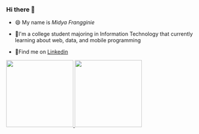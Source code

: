 ### Hi there 👋

- 😄 My name is *Midya Frangginie*

- 🌱I'm a college student majoring in Information Technology that currently learning about web, data, and mobile programming

- 🔭Find me on [Linkedin](https://www.linkedin.com/in/ni-luh-gede-midya-frangginie-195594200/)

<p align="left">
<a href="https://github.com/Midyafn">
  <img height="180em" src="https://github-readme-stats-eight-theta.vercel.app/api?username=Midyafn&show_icons=true&theme=algolia&include_all_commits=true&count_private=true"/>
  <img height="180em" src="https://github-readme-stats-eight-theta.vercel.app/api/top-langs/?username=Midyafn&layout=compact&langs_count=8&theme=algolia"/>
</a>
</p>

<!--
**Midyafn/Midyafn** is a ✨ _special_ ✨ repository because its `README.md` (this file) appears on your GitHub profile.

Here are some ideas to get you started:

- 🔭 I’m currently working on ...
- 🌱 I’m currently learning ...
- 👯 I’m looking to collaborate on ...
- 🤔 I’m looking for help with ...
- 💬 Ask me about ...
- 📫 How to reach me: ...
- 😄 Pronouns: ...
- ⚡ Fun fact: ...
-->
